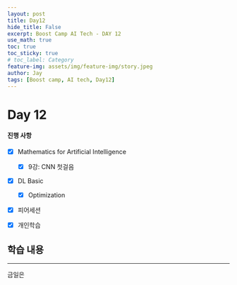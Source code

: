 ```yaml
---
layout: post
title: Day12
hide_title: False
excerpt: Boost Camp AI Tech - DAY 12
use_math: true
toc: true
toc_sticky: true
# toc_label: Category
feature-img: assets/img/feature-img/story.jpeg
author: Jay
tags: [Boost camp, AI tech, Day12]
---
```


# Day 12

#### 진행 사항
  - [x] Mathematics for Artificial Intelligence
    - [x] 9강: CNN 첫걸음
  - [x] DL Basic
    - [x] Optimization
  - [x] 피어세션 
  - [x] 개인학습


## 학습 내용
---
금일은 
 

<br> 